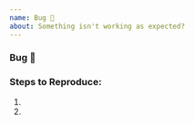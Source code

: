 ```yaml
---
name: Bug 🐞
about: Something isn't working as expected?
---
```


<!-- Please search existing issues to avoid creating duplicates. -->

### Bug 🐞
<!-- Clear and concise description of the bug. -->



### Steps to Reproduce:

1. 
2. 



<!-- If you have code sample, error messages, stack traces, please provide it. -->
<!-- Optionally think about how this could be fixed. Can you fix it and submit a PR? -->
